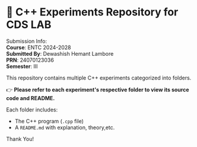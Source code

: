 # 📁 C++ Experiments Repository for CDS LAB

Submission Info:<br>
**Course**: ENTC 2024-2028 <br>
**Submitted By**: Dewashish Hemant Lambore <br>
**PRN**: 24070123036  <br>
**Semester**: III <br> 

This repository contains multiple C++ experiments categorized into folders.

👉 **Please refer to each experiment's respective folder to view its source code and README.**

Each folder includes:
- The C++ program (`.cpp` file)
- A `README.md` with explanation, theory,etc.

Thank You!
